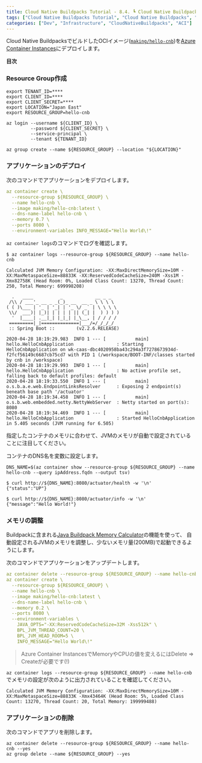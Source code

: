 ```yaml
---
title: Cloud Native Buildpacks Tutorial - 8.4. ┗ Cloud Native BuildpacksでビルドしたOCIイメージをAzure Container Instancesへデプロイ
tags: ["Cloud Native Buildpacks Tutorial", "Cloud Native Buildpacks", "Spring Boot", "Azure Container Instances", "Series"]
categories: ["Dev", "Infrastructure", "CloudNativeBuildpacks", "ACI"]
---
```


Cloud Native BuildpacksでビルドしたOCIイメージ([`making/hello-cnb`](https://hub.docker.com/r/making/hello-cnb))を[Azure Container Instances](https://docs.microsoft.com/azure/container-instances)にデプロイします。

**目次**
<!-- toc -->

### Resource Group作成

```
export TENANT_ID=****
export CLIENT_ID=****
export CLIENT_SECRET=****
export LOCATION="Japan East"
export RESOURCE_GROUP=hello-cnb

az login --username ${CLIENT_ID} \
         --password ${CLIENT_SECRET} \
         --service-principal \
         --tenant ${TENANT_ID} 

az group create --name ${RESOURCE_GROUP} --location "${LOCATION}"
```

### アプリケーションのデプロイ

次のコマンドでアプリケーションをデプロイします。

```yaml
az container create \
  --resource-group ${RESOURCE_GROUP} \
  --name hello-cnb \
  --image making/hello-cnb:latest \
  --dns-name-label hello-cnb \
  --memory 0.7 \
  --ports 8080 \
  --environment-variables INFO_MESSAGE="Hello World\!"
```

`az container logs`のコマンドでログを確認します。

```
$ az container logs --resource-group ${RESOURCE_GROUP} --name hello-cnb 

Calculated JVM Memory Configuration: -XX:MaxDirectMemorySize=10M -XX:MaxMetaspaceSize=88833K -XX:ReservedCodeCacheSize=240M -Xss1M -Xmx82758K (Head Room: 0%, Loaded Class Count: 13270, Thread Count: 250, Total Memory: 699998208)

  .   ____          _            __ _ _
 /\\ / ___'_ __ _ _(_)_ __  __ _ \ \ \ \
( ( )\___ | '_ | '_| | '_ \/ _` | \ \ \ \
 \\/  ___)| |_)| | | | | || (_| |  ) ) ) )
  '  |____| .__|_| |_|_| |_\__, | / / / /
 =========|_|==============|___/=/_/_/_/
 :: Spring Boot ::        (v2.2.6.RELEASE)

2020-04-28 18:19:29.983  INFO 1 --- [           main] hello.HelloCnbApplication                : Starting HelloCnbApplication on wk-caas-dbc4020958ba43c294a3f7278673934d-f2fcf56149c6687cb75cd7 with PID 1 (/workspace/BOOT-INF/classes started by cnb in /workspace)
2020-04-28 18:19:29.993  INFO 1 --- [           main] hello.HelloCnbApplication                : No active profile set, falling back to default profiles: default
2020-04-28 18:19:33.550  INFO 1 --- [           main] o.s.b.a.e.web.EndpointLinksResolver      : Exposing 2 endpoint(s) beneath base path '/actuator'
2020-04-28 18:19:34.458  INFO 1 --- [           main] o.s.b.web.embedded.netty.NettyWebServer  : Netty started on port(s): 8080
2020-04-28 18:19:34.469  INFO 1 --- [           main] hello.HelloCnbApplication                : Started HelloCnbApplication in 5.405 seconds (JVM running for 6.505)
```

指定したコンテナのメモリに合わせて、JVMのメモリが自動で設定されていることに注目してください。

コンテナのDNS名を変数に設定します。

```
DNS_NAME=$(az container show --resource-group ${RESOURCE_GROUP} --name hello-cnb --query ipAddress.fqdn --output tsv)
```

```
$ curl http://${DNS_NAME}:8080/actuator/health -w '\n'
{"status":"UP"}

$ curl http://${DNS_NAME}:8080/actuator/info -w '\n'
{"message":"Hello World!"}
```

### メモリの調整

Buildpackに含まれる[Java Buildpack Memory Calculator](https://github.com/cloudfoundry/java-buildpack-memory-calculator)の機能を使って、
自動設定されるJVMのメモリを調整し、少ないメモリ量(200MB)で起動できるようにします。

次のコマンドでアプリケーションをアップデートします。

```yaml
az container delete --resource-group ${RESOURCE_GROUP} --name hello-cnb --yes
az container create \
  --resource-group ${RESOURCE_GROUP} \
  --name hello-cnb \
  --image making/hello-cnb:latest \
  --dns-name-label hello-cnb \
  --memory 0.2 \
  --ports 8080 \
  --environment-variables \
    JAVA_OPTS="-XX:ReservedCodeCacheSize=32M -Xss512k" \
    BPL_JVM_THREAD_COUNT=20 \
    BPL_JVM_HEAD_ROOM=5 \
    INFO_MESSAGE="Hello World\!"
```

> Azure Container InstancesでMemoryやCPUの値を変えるにはDelete => Createが必要です(!)

`az container logs --resource-group ${RESOURCE_GROUP} --name hello-cnb `でメモリの設定が次のように出力されていることを確認してください。

```
Calculated JVM Memory Configuration: -XX:MaxDirectMemorySize=10M -XX:MaxMetaspaceSize=88833K -Xmx43464K (Head Room: 5%, Loaded Class Count: 13270, Thread Count: 20, Total Memory: 199999488)
```

### アプリケーションの削除

次のコマンドでアプリを削除します。

```
az container delete --resource-group ${RESOURCE_GROUP} --name hello-cnb --yes
az group delete --name ${RESOURCE_GROUP} --yes
```
